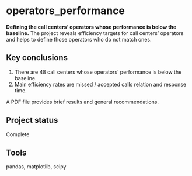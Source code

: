 # operators_performance
**Defining the call centers’ operators whose performance is below the baseline.**
The project reveals efficiency targets for call centers’ operators and helps to define those operators who do not match ones.

## Key conclusions
1. There are 48 call centers whose operators’ performance is below the baseline.
2. Main efficiency rates are missed / accepted calls relation and response time.

A PDF file provides brief results and general recommendations.

## Project status
Complete

## Tools
pandas, matplotlib, scipy